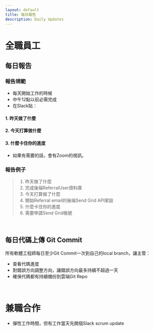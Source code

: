 ```yaml
---
layout: default
title: 每日報告
description: Daily Updates
---
```


# 全職員工

## 每日報告

### 報告規範

* 每天開始工作的時候
* 中午12點以前必需完成
* 在Slack貼：

#### 1. 昨天做了什麼
#### 2. 今天打算做什麼
#### 3. 什麼卡住你的進度

* 如果有需要的話，會有Zoom的視訊。

### 報告例子

> 1. 昨天做了什麼
> 	1. 完成後端ReferralUser資料庫
> 1. 今天打算做了什麼
> 	1. 開始Referral email的後端Send Grid API架設
> 1. 什麼卡住你的進度
> 	1. 需要申請Send Grid帳號

<br>

## 每日代碼上傳 Git Commit

所有軟體工程師每日至少Git Commit一次到自己的local branch，讓主管：

* 查看代碼進度
* 對錯誤方向調整方向，讓錯誤方向最多持續不超過一天
* 確保代碼都有持續備份到雲端Git Repo

<br>

# 兼職合作

* 彈性工作時間，但有工作當天先開個Slack scrum update
